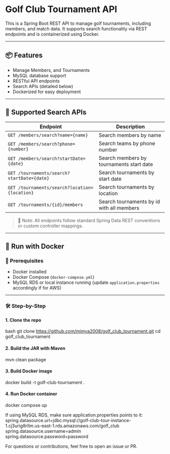 # Golf Club Tournament API

This is a Spring Boot REST API to manage golf tournaments, including members, and match data. It supports search functionality via REST endpoints and is containerized using Docker.

---

## 📦 Features

- Manage Members, and Tournaments
- MySQL database support
- RESTful API endpoints
- Search APIs (detailed below)
- Dockerized for easy deployment

---

## 🔎 Supported Search APIs

| Endpoint                                      | Description                                |
|-----------------------------------------------|--------------------------------------------|
| `GET /members/search?name={name}`             | Search members by name                     |
| `GET /members/search?phone={number}`          | Search teams by phone number               |
| `GET /members/search?startDate={date}`        | Search members by tournaments start date   |
| `GET /tournaments/search?startDate={date}`    | Search tournaments by start date           |
| `GET /tournaments/search?location={location}` | Search tournaments by location             |
| `GET /tournaments/{id}/members`               | Search tournaments by id with all members  |
> 📘 Note: All endpoints follow standard Spring Data REST conventions or custom controller mappings.

---

## 🐳 Run with Docker

### 📁 Prerequisites

- Docker installed
- Docker Compose (`docker-compose.yml`)
- MySQL RDS or local instance running (update `application.properties` accordingly if for AWS)

---

### 🛠️ Step-by-Step

#### 1. Clone the repo
bash
git clone https://github.com/mimya2008/golf_club_tournament.git
cd golf_club_tournament

#### 2. Build the JAR with Maven
mvn clean package

#### 3. Build Docker image
docker build -t golf-club-tournament .

#### 4. Run Docker container
docker compose up

If using MySQL RDS, make sure application.properties points to it:
spring.datasource.url=jdbc:mysql://golf-club-tour-instance-1.cj3urig8rllm.us-east-1.rds.amazonaws.com/golf_club
spring.datasource.username=admin
spring.datasource.password=password

For questions or contributions, feel free to open an issue or PR.
